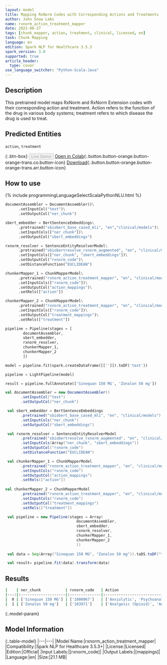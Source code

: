 ```yaml
---
layout: model
title: Mapping RxNorm Codes with Corresponding Actions and Treatments
author: John Snow Labs
name: rxnorm_action_treatment_mapper
date: 2022-06-27
tags: [chunk_mapper, action, treatment, clinical, licensed, en]
task: Chunk Mapping
language: en
edition: Spark NLP for Healthcare 3.5.3
spark_version: 3.0
supported: true
article_header:
  type: cover
use_language_switcher: "Python-Scala-Java"
---
```


## Description

This pretrained model maps RxNorm and RxNorm Extension codes with their corresponding action and treatment. Action refers to the function of the drug in various body systems; treatment refers to which disease the drug is used to treat.

## Predicted Entities

`action`, `treatment`

{:.btn-box}
<button class="button button-orange" disabled>Live Demo</button>
[Open in Colab](https://colab.research.google.com/github/JohnSnowLabs/spark-nlp-workshop/blob/master/tutorials/Certification_Trainings/Healthcare/26.Chunk_Mapping.ipynb){:.button.button-orange.button-orange-trans.co.button-icon}
[Download](https://s3.amazonaws.com/auxdata.johnsnowlabs.com/clinical/models/rxnorm_action_treatment_mapper_en_3.5.3_3.0_1656315389520.zip){:.button.button-orange.button-orange-trans.arr.button-icon}

## How to use



<div class="tabs-box" markdown="1">
{% include programmingLanguageSelectScalaPythonNLU.html %}

```python
documentAssembler = DocumentAssembler()\
      .setInputCol("text")\
      .setOutputCol("ner_chunk")

sbert_embedder = BertSentenceEmbeddings\
      .pretrained("sbiobert_base_cased_mli", "en","clinical/models")\
      .setInputCols(["ner_chunk"])\
      .setOutputCol("sbert_embeddings")

rxnorm_resolver = SentenceEntityResolverModel\
      .pretrained("sbiobertresolve_rxnorm_augmented", "en", "clinical/models")\
      .setInputCols(["ner_chunk", "sbert_embeddings"])\
      .setOutputCol("rxnorm_code")\
      .setDistanceFunction("EUCLIDEAN")

chunkerMapper_1 = ChunkMapperModel\
      .pretrained("rxnorm_action_treatment_mapper", "en", "clinical/models")\
      .setInputCols(["rxnorm_code"])\
      .setOutputCol("action_mappings")\
      .setRels(["action"])

chunkerMapper_2 = ChunkMapperModel\
      .pretrained("rxnorm_action_treatment_mapper", "en", "clinical/models")\
      .setInputCols(["rxnorm_code"])\
      .setOutputCol("treatment_mappings")\
      .setRels(["treatment"])

pipeline = Pipeline(stages = [
        documentAssembler,
        sbert_embedder,
        rxnorm_resolver,
        chunkerMapper_1,
        chunkerMapper_2
        ])

model = pipeline.fit(spark.createDataFrame([['']]).toDF('text'))

pipeline = LightPipeline(model)

result = pipeline.fullAnnotate(['Sinequan 150 MG', 'Zonalon 50 mg'])
```
```scala
val documentAssembler = new DocumentAssembler()
       .setInputCol("text")
       .setOutputCol("ner_chunk")

 val sbert_embedder = BertSentenceEmbeddings
       .pretrained("sbiobert_base_cased_mli", "en", "clinical/models")
       .setInputCols("ner_chunk")
       .setOutputCol("sbert_embeddings")

 val rxnorm_resolver = SentenceEntityResolverModel
       .pretrained("sbiobertresolve_rxnorm_augmented", "en", "clinical/models")
       .setInputCols(Array("ner_chunk", "sbert_embeddings"))
       .setOutputCol("rxnorm_code")
       .setDistanceFunction("EUCLIDEAN")

 val chunkerMapper_1 = ChunkMapperModel
       .pretrained("rxnorm_action_treatment_mapper", "en", "clinical/models")
       .setInputCols("rxnorm_code")
       .setOutputCol("action_mappings")
       .setRels(["action"])
       
val chunkerMapper_2 = ChunkMapperModel
       .pretrained("rxnorm_action_treatment_mapper", "en", "clinical/models")
       .setInputCols("rxnorm_code")
       .setOutputCol("treatment_mappings")
       .setRels(["treatment"])

 val pipeline = new Pipeline(stages = Array(
                                documentAssembler,
                                sbert_embedder,
                                rxnorm_resolver,
                                chunkerMapper_1,
                                chunkerMapper_2
                                ))
 
 val data = Seq(Array("Sinequan 150 MG", "Zonalon 50 mg")).toDS.toDF("text")

 val result= pipeline.fit(data).transform(data)
```
</div>

## Results

```bash
|    | ner_chunk           | rxnorm_code   | Action                                                    | Treatment                                                              |
|---:|:--------------------|:--------------|:----------------------------------------------------------|:-----------------------------------------------------------------------|
|  0 | ['Sinequan 150 MG'] | ['1000067']   | ['Anxiolytic', 'Psychoanaleptics', 'Sedative']            | ['Depression', 'Neurosis', 'Anxiety&Panic Attacks', 'Psychosis']       |
|  1 | ['Zonalon 50 mg']   | ['103971']    | ['Analgesic (Opioid)', 'Analgetic', 'Opioid', 'Vitamins'] | ['Pain']                                                               |
```

{:.model-param}
## Model Information

{:.table-model}
|---|---|
|Model Name:|rxnorm_action_treatment_mapper|
|Compatibility:|Spark NLP for Healthcare 3.5.3+|
|License:|Licensed|
|Edition:|Official|
|Input Labels:|[rxnorm_code]|
|Output Labels:|[mappings]|
|Language:|en|
|Size:|21.1 MB|
